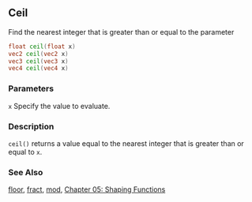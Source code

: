 ## Ceil
Find the nearest integer that is greater than or equal to the parameter

```glsl
float ceil(float x)  
vec2 ceil(vec2 x)  
vec3 ceil(vec3 x)  
vec4 ceil(vec4 x)
```

### Parameters
```x``` Specify the value to evaluate.

### Description
```ceil()```  returns a value equal to the nearest integer that is greater than or equal to ```x```.

<div class="simpleFunction" data="y = ceil(x); "></div>

### See Also
[floor](index.html#floor.md), [fract](index.html#fract.md), [mod](index.html#mod.md), [Chapter 05: Shaping Functions](../05/)